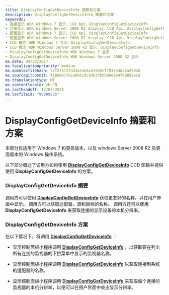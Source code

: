 ```yaml
---
title: DisplayConfigGetDeviceInfo 摘要和方案
description: DisplayConfigGetDeviceInfo 摘要和方案
keywords:
- 连接显示 WDK Windows 7 显示、CCD Api、DisplayConfigGetDeviceInfo
- 连接显示 WDK Windows Server 2008 R2 display、CCD Api、DisplayConfigGetDeviceInfo
- 配置显示 WDK Windows 7 显示、CCD Api、DisplayConfigGetDeviceInfo
- 配置显示 WDK Windows Server 2008 R2 display、CCD Api、DisplayConfigGetDeviceInfo
- CCD 概念 WDK Windows 7 显示，DisplayConfigGetDeviceInfo
- CCD 概念 WDK Windows Server 2008 R2 显示，DisplayConfigGetDeviceInfo
- DisplayConfigGetDeviceInfo WDK Windows 7 显示
- DisplayConfigGetDeviceInfo WDK Windows Server 2008 R2 显示
ms.date: 04/20/2017
ms.localizationpriority: medium
ms.openlocfilehash: 77f27571fd43a51e6ce7de9cf793444da2a29dcb
ms.sourcegitcommit: 418e6617e2a695c9cb4b37b5b60e264760858acd
ms.translationtype: MT
ms.contentlocale: zh-CN
ms.lasthandoff: 12/07/2020
ms.locfileid: "96809235"
---
```

# <a name="displayconfiggetdeviceinfo-summary-and-scenarios"></a>DisplayConfigGetDeviceInfo 摘要和方案


本部分仅适用于 Windows 7 和更高版本，以及 windows Server 2008 R2 及更高版本的 Windows 操作系统。

以下部分概述了调用方如何使用 [**DisplayConfigGetDeviceInfo**](/windows/win32/api/winuser/nf-winuser-displayconfiggetdeviceinfo) CCD 函数并提供使用 **DisplayConfigGetDeviceInfo** 的方案。

### <a name="span-iddisplayconfiggetdeviceinfo_summaryspanspan-iddisplayconfiggetdeviceinfo_summaryspandisplayconfiggetdeviceinfo-summary"></a><span id="displayconfiggetdeviceinfo_summary"></span><span id="DISPLAYCONFIGGETDEVICEINFO_SUMMARY"></span>DisplayConfigGetDeviceInfo 摘要

调用方可以使用 [**DisplayConfigGetDeviceInfo**](/windows/win32/api/winuser/nf-winuser-displayconfiggetdeviceinfo) 获取更友好的名称，以在用户界面中显示。 调用方可以获取适配器、源和目标的名称。 调用方还可以使用 **DisplayConfigGetDeviceInfo** 来获取连接的显示设备的本机分辨率。

### <a name="span-iddisplayconfiggetdeviceinfo_scenariosspanspan-iddisplayconfiggetdeviceinfo_scenariosspandisplayconfiggetdeviceinfo-scenarios"></a><span id="displayconfiggetdeviceinfo_scenarios"></span><span id="DISPLAYCONFIGGETDEVICEINFO_SCENARIOS"></span>DisplayConfigGetDeviceInfo 方案

在以下情况下，将调用 [**DisplayConfigGetDeviceInfo**](/windows/win32/api/winuser/nf-winuser-displayconfiggetdeviceinfo) ：

-   显示控制面板小程序调用 [**DisplayConfigGetDeviceInfo**](/windows/win32/api/winuser/nf-winuser-displayconfiggetdeviceinfo) ，以获取要在列出所有连接的监视器的下拉菜单中显示的监视器名称。

-   显示控制面板小程序调用 [**DisplayConfigGetDeviceInfo**](/windows/win32/api/winuser/nf-winuser-displayconfiggetdeviceinfo) 以获取连接到系统的适配器的名称。

-   显示控制面板小程序调用 [**DisplayConfigGetDeviceInfo**](/windows/win32/api/winuser/nf-winuser-displayconfiggetdeviceinfo) 来获取每个连接的监视器的本机分辨率，以便可以在用户界面中突出显示分辨率。

 

